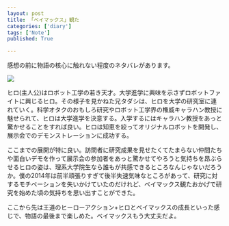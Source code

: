 ```yaml
---
layout: post
title: 「ベイマックス」観た
categories: ['diary']
tags: ['Note']
published: True

---
```


感想の前に物語の核心に触れない程度のネタバレがあります。

<img src="https://dl.dropboxusercontent.com/u/12208857/img/bighero6.jpg" class="image-on-frame-mini image-fade">

ヒロ(主人公)はロボット工学の若き天才。大学進学に興味を示さずロボットファイトに興じるヒロ。その様子を見かねた兄タダシは、ヒロを大学の研究室に連れていく。科学オタクのおもしろ研究やロボット工学界の権威キャラハン教授に魅せられて、ヒロは大学進学を決意する。入学するにはキャラハン教授をあっと驚かせることをすれば良い。ヒロは知恵を絞ってオリジナルロボットを開発し、展示会でのデモンストレーションに成功する。

ここまでの展開が特に良い。訪問者に研究成果を見せたくてたまらない仲間たちや面白いデモを作って展示会の参加者をあっと驚かせてやろうと気持ちを昂ぶらせるヒロの姿は、理系大学院生なら誰もが共感できるところなんじゃないだろうか。僕の2014年は前半頑張りすぎて後半失速気味なところがあって、研究に対するモチベーションを失いかけていたのだけれど、ベイマックス観たおかげで研究を始めた頃の気持ちを思い出すことができた。

ここから先は王道のヒーローアクション+ヒロとベイマックスの成長といった感じで、物語の最後まで楽しめた。ベイマックスもう大丈夫だよ。